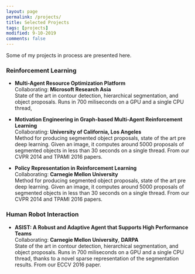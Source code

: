 ```yaml
---
layout: page
permalink: /projects/
title: Selected Projects
tags: [projects]
modified: 9-10-2019
comments: false
---
```


Some of my projects in process are presented here.

### Reinforcement Learning
* **Multi-Agent Resource Optimization Platform**<br>
Collaborating: <b>Microsoft Research Asia</b><br>
State of the art in contour detection, hierarchical segmentation, and object proposals. Runs in 700 miliseconds on a GPU and a single CPU thread,

* **Motivation Engineering in Graph-based Multi-Agent Reinforcement Learning**<br>
Collaborating: <b>University of California, Los Angeles</b><br>
Method for producing segmented object proposals, state of the art pre deep learning. Given an image, it computes around 5000 proposals of segmented objects in less than 30 seconds on a single thread. From our CVPR 2014 and TPAMI 2016 papers.

* **Policy Representation in Reinforcement Learning**<br>
Collaborating: <b>Carnegie Mellon University</b><br>
Method for producing segmented object proposals, state of the art pre deep learning. Given an image, it computes around 5000 proposals of segmented objects in less than 30 seconds on a single thread. From our CVPR 2014 and TPAMI 2016 papers.
 
### Human Robot Interaction

* **ASIST: A Robust and Adaptive Agent that Supports High Performance Teams**<br>
Collaborating: <b>Carnegie Mellon University</b>, <b>DARPA</b><br>
State of the art in contour detection, hierarchical segmentation, and object proposals. Runs in 700 miliseconds on a GPU and a single CPU thread, thanks to a novel sparse representation of the segmentation results. From our ECCV 2016 paper.




